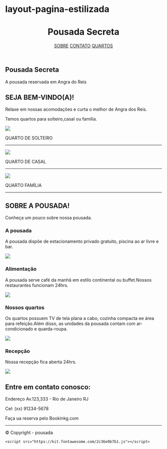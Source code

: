 # layout-pagina-estilizada
 
<!DOCTYPE html>
<html lang="pt-br">
<head>
    <meta charset="UTF-8">
    <meta http-equiv="X-UA-Compatible" content="IE=edge">
    <meta name="viewport" content="width=device-width, initial-scale=1.0">
    <title>layout pagina estilizada</title>
    <link rel="stylesheet" href="layout-pagina-estilizada.css">
    <link rel="stylesheet" href="layout-pagina-estilizada-resposivo.css">
</head>
<body>
    <header id="cabeçario">
        <h1 id="titulo">Pousada Secreta</h1>
        <nav id="menu">
                <a href="#conteiner-sobre">SOBRE</a>
                <a href="#contato">CONTATO</a>
                <a href="#conteiner-catalogo">QUARTOS</a>
        </nav>
    </header>
    <section id="conteiner">
        <div id="conteiner-img">
        <h2>Pousada Secreta</h2>
        <p>A pousada reservada em Angra do Reis</p>
        </div>  
    </section>
    <section id="conteiner-catalogo">
    <h2>SEJA BEM-VINDO(A)!</h2>
    <p>Relaxe em nossas acomodações e curta o melhor de Angra dos Reis.</p>
    <p>Temos quartos para solteiro,casal ou família.</p>
        <div id="conteiner-quartos">
            <div class="quartos">
                <img src="https://images.pexels.com/photos/6585612/pexels-photo-6585612.jpeg?auto=compress&cs=tinysrgb&dpr=1&w=500">
                <p>QUARTO DE SOLTEIRO</p>
                <hr>
            </div>
            <div class="quartos">
                <img src="https://images.pexels.com/photos/164595/pexels-photo-164595.jpeg?auto=compress&cs=tinysrgb&dpr=1&w=500">
                <p>QUARTO DE CASAL</p>
                <hr>
            </div>
            <div class="quartos">
                <img src="https://images.pexels.com/photos/6585602/pexels-photo-6585602.jpeg?auto=compress&cs=tinysrgb&dpr=1&w=500">
                <p>QUARTO FAMÍLIA</p>
                <hr>
            </div>
        </div>
    </section>
    <section id="conteiner-sobre">
        <h2>SOBRE A POUSADA!</h2>
        <p>Conheça um pouco sobre nossa pousada.</p>
        <div id="conteiner-info">
            <div class="sobre">
                <div>
                    <h3>A pousada</h3>
                    <p>A pousada dispõe de estacionamento privado gratuito, piscina ao ar livre e bar.</p>
                </div>
                <img src="https://images.pexels.com/photos/1134176/pexels-photo-1134176.jpeg?auto=compress&cs=tinysrgb&dpr=1&w=500">                
            </div>
            <div class="sobre">
                <div>
                    <h3>Alimentação</h3>
                    <p>A pousada serve café da manhã em estilo continental ou buffet.Nossos restaurantes funcionam 24hrs.</p>
                </div> 
        <img src="https://images.pexels.com/photos/205961/pexels-photo-205961.jpeg?auto=compress&cs=tinysrgb&dpr=1&w=500">
            </div>
            </div>
            <div id="conteiner-info">
                <div class="sobre">
                    <div>
                        <h3>Nossos quartos </h3>
                        <p>Os quartos possuem TV de tela plana a cabo, cozinha compacta ee área para refeição.Além disso, as unidades da pousada contam com ar-condicionado e quarda-roupa.</p>
                    </div>
                    <img src="https://images.pexels.com/photos/6580218/pexels-photo-6580218.jpeg?auto=compress&cs=tinysrgb&dpr=1&w=500">
                </div>
                <div class="sobre">
                    <div>
                        <h3>Recepção</h3>
                        <p>Nossa recepção fica aberta 24hrs.</p>
                    </div>
                    <img src="https://images.pexels.com/photos/3225531/pexels-photo-3225531.jpeg?auto=compress&cs=tinysrgb&dpr=1&w=500">
                </div>
            </div>
    </section>
    <footer id="conteiner-contato">
        <div id="contato">
            <h2>Entre em contato conosco:</h2>
            <div>
                <i class="fas fa-map-marker-alt"></i>
                <p>Endereço Av.123,333 - Rio de Janeiro RJ</p>
            </div>
            <div>
                <i class="fas fa-phone-alt"></i>
                <p id="cel">Cel: (xx) 91234-5678</p>
            </div>
            <div>
                <i class="fas fa-calendar-check"></i>
                <p>Faça ua reserva pelo Bookinkg.com</p>
            </div>
        </div>
        <hr>
        <p id="rodape"> &copy; Copyright - pousada </p>
    </footer>

    <script src="https://kit.fontawesome.com/2c36e9b7b1.js"></script>

</body>
</html> 
